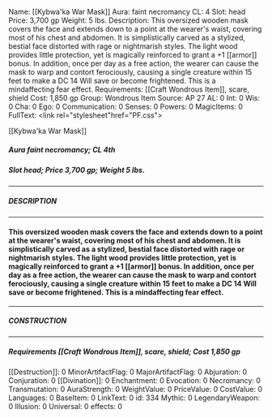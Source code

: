 Name: [[Kybwa'ka War Mask]]
Aura: faint necromancy
CL: 4
Slot: head
Price: 3,700 gp
Weight: 5 lbs.
Description: This oversized wooden mask covers the face and extends down to a point at the wearer's waist, covering most of his chest and abdomen. It is simplistically carved as a stylized, bestial face distorted with rage or nightmarish styles. The light wood provides little protection, yet is magically reinforced to grant a +1 [[armor]] bonus. In addition, once per day as a free action, the wearer can cause the mask to warp and contort ferociously, causing a single creature within 15 feet to make a DC 14 Will save or become frightened. This is a mindaffecting fear effect.
Requirements: [[Craft Wondrous Item]], scare, shield
Cost: 1,850 gp
Group: Wondrous Item
Source: AP 27
AL: 0
Int: 0
Wis: 0
Cha: 0
Ego: 0
Communication: 0
Senses: 0
Powers: 0
MagicItems: 0
FullText: <link rel="stylesheet"href="PF.css"><div class="heading"><p class="alignleft">[[Kybwa'ka War Mask]]</p><div style="clear: both;"></div></div><div><h5><b>Aura </b>faint necromancy; <b>CL </b>4th</h5><h5><b>Slot </b>head; <b>Price </b>3,700 gp; <b>Weight </b>5 lbs.</h5></div><hr/><div><h5><b>DESCRIPTION</b></h5></div><hr/><div><h4><p>This oversized wooden mask covers the face and extends down to a point at the wearer's waist, covering most of his chest and abdomen. It is simplistically carved as a stylized, bestial face distorted with rage or nightmarish styles. The light wood provides little protection, yet is magically reinforced to grant a +1 [[armor]] bonus. In addition, once per day as a free action, the wearer can cause the mask to warp and contort ferociously, causing a single creature within 15 feet to make a DC 14 Will save or become frightened. This is a mindaffecting fear effect.</p></h4></div><hr/><div><h5><b>CONSTRUCTION</b></h5></div><hr/><div><h5><b>Requirements </b>[[Craft Wondrous Item]], <i>scare</i>, <i>shield</i>; <b>Cost </b>1,850 gp</h5></div>
[[Destruction]]: 0
MinorArtifactFlag: 0
MajorArtifactFlag: 0
Abjuration: 0
Conjuration: 0
[[Divination]]: 0
Enchantment: 0
Evocation: 0
Necromancy: 0
Transmutation: 0
AuraStrength: 0
WeightValue: 0
PriceValue: 0
CostValue: 0
Languages: 0
BaseItem: 0
LinkText: 0
id: 334
Mythic: 0
LegendaryWeapon: 0
Illusion: 0
Universal: 0
effects: 0
